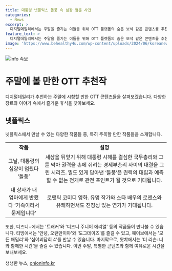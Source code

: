 ```yaml
---
title: 대통령 넷플릭스 돌풍 속 심장 멈춘 사건
categories:
  - News
excerpt: >
  디지털데일리에서는 주말을 즐기는 이들을 위해 OTT 플랫폼의 숨은 보석 같은 콘텐츠를 추천합니다. 넷플릭스의 돌풍과 가족이라서 문제입니다, 디즈니+의 트래커와 디즈니 주니어 에리얼, 티빙의 안녕, 오랜만이야와 도그데이즈, 웨이브의 모든 패밀리와 심야괴담회 4, 왓챠의 더 리슨: 너와 함께한 시간, 그리고 쿠팡플레이의 SNL 코리아 시즌 5를 통해 다채로운 장르와 다채로운 즐길 거리를 제안합니다.
feature_text: >
  디지털데일리에서는 주말을 즐기는 이들을 위해 OTT 플랫폼의 숨은 보석 같은 콘텐츠를 추천합니다. 넷플릭스의 돌풍과 가족이라서 문제입니다, 디즈니+의 트래커와 디즈니 주니어 에리얼, 티빙의 안녕, 오랜만이야와 도그데이즈, 웨이브의 모든 패밀리와 심야괴담회 4, 왓챠의 더 리슨: 너와 함께한 시간, 그리고 쿠팡플레이의 SNL 코리아 시즌 5를 통해 다채로운 장르와 다채로운 즐길 거리를 제안합니다.
image: 'https://www.behealthy4u.com/wp-content/uploads/2024/06/koreanews.jpg'
---
```


<p><img src="https://www.behealthy4u.com/wp-content/uploads/2024/06/koreanews.jpg" alt="info 속보" /></p>

<h1 data-ke-size="size26">주말에 볼 만한 OTT 추천작</h1>

<p data-ke-size="size16">디지털데일리가 추천하는 주말에 시청할 만한 OTT 콘텐츠들을 살펴보겠습니다. 다양한 장르와 이야기 속에서 즐거운 휴식을 찾아보세요.</p>

<h2 data-ke-size="size24">넷플릭스</h2>

<p data-ke-size="size16">넷플릭스에서 만날 수 있는 다양한 작품들 중, 특히 주목할 만한 작품들을 소개합니다.</p>

<table>
  <tr>
    <td style="text-align: center; height: 17px;"><b>작품</b></td>
    <td style="text-align: center; height: 17px;"><b>설명</b></td>
  </tr>
  <tr>
    <td style="text-align: center; height: 17px;">그날, 대통령의 심장이 멈췄다 ‘돌풍’</td>
    <td style="text-align: center; height: 17px;">세상을 뒤엎기 위해 대통령 시해를 결심한 국무총리와 그를 막아 권력을 손에 쥐려는 경제부총리 사이의 대결을 그린 시리즈. 밀도 있게 담아낸 ‘돌풍’은 권력의 대립과 예측할 수 없는 전개로 관전 포인트가 될 것으로 기대됩니다.</td>
  </tr>
  <tr>
    <td style="text-align: center; height: 17px;">내 상사가 내 엄마에게 반했다 ‘가족이라서 문제입니다’</td>
    <td style="text-align: center; height: 17px;">로맨틱 코미디 영화. 유명 작가와 스타 배우의 로맨스와 유쾌하면서도 진정성 있는 연기가 기대됩니다.</td>
  </tr>
</table>

<p data-ke-size="size16">또한, 디즈니+에서는 '트래커'와 '디즈니 주니어 에리얼' 등의 작품들이 만나볼 수 있습니다. 티빙에서는 '안녕, 오랜만이야'와 '도그데이즈'를 즐길 수 있고, 웨이브에서는 '모든 패밀리'와 '심야괴담회 4'를 만날 수 있습니다. 마지막으로, 왓챠에서는 '더 리슨: 너와 함께한 시간'을 즐길 수 있습니다. 이번 주말, 특별한 콘텐츠와 함께 여유로운 시간을 보내보세요.</p>
생생한 뉴스, <a href="https://onioninfo.kr" rel="dofollow">onioninfo.kr</a>


